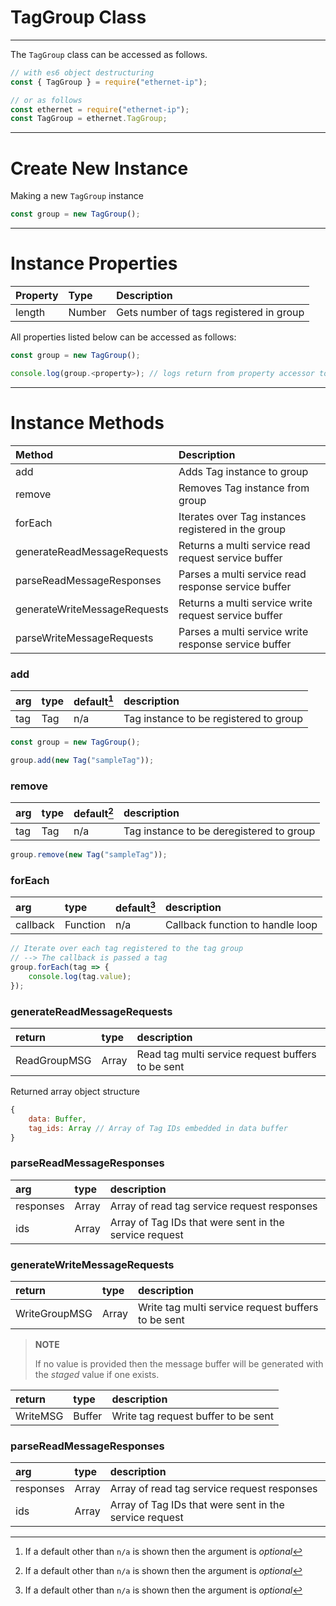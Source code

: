 # TagGroup Class

---

The `TagGroup` class can be accessed as follows.

```js
// with es6 object destructuring
const { TagGroup } = require("ethernet-ip");

// or as follows
const ethernet = require("ethernet-ip");
const TagGroup = ethernet.TagGroup;
```

---

# Create New Instance

Making a new `TagGroup` instance

```js
const group = new TagGroup();
```

---

# Instance Properties

| Property | Type   | Description                             |
| :------- | :----- | :-------------------------------------- |
| length   | Number | Gets number of tags registered in group |

All properties listed below can be accessed as follows:

```js
const group = new TagGroup();

console.log(group.<property>); // logs return from property accessor to console
```

---

# Instance Methods

| Method                       | Description                                          |
| :--------------------------- | :--------------------------------------------------- |
| add                          | Adds Tag instance to group                           |
| remove                       | Removes Tag instance from group                      |
| forEach                      | Iterates over Tag instances registered in the group  |
| generateReadMessageRequests  | Returns a multi service read request service buffer  |
| parseReadMessageResponses    | Parses a multi service read response service buffer  |
| generateWriteMessageRequests | Returns a multi service write request service buffer |
| parseWriteMessageRequests    | Parses a multi service write response service buffer |

### add

| arg | type | default[^first] | description                            |
| :-- | :--- | :-------------- | :------------------------------------- |
| tag | Tag  | n/a             | Tag instance to be registered to group |

```js
const group = new TagGroup();

group.add(new Tag("sampleTag"));
```

### remove

| arg | type | default[^first] | description                              |
| :-- | :--- | :-------------- | :--------------------------------------- |
| tag | Tag  | n/a             | Tag instance to be deregistered to group |

```js
group.remove(new Tag("sampleTag"));
```

### forEach

| arg      | type     | default[^first] | description                      |
| :------- | :------- | :-------------- | :------------------------------- |
| callback | Function | n/a             | Callback function to handle loop |

```js
// Iterate over each tag registered to the tag group
// --> The callback is passed a tag
group.forEach(tag => {
    console.log(tag.value);
});
```

### generateReadMessageRequests

| return       | type  | description                                       |
| :----------- | :---- | :------------------------------------------------ |
| ReadGroupMSG | Array | Read tag multi service request buffers to be sent |

Returned array object structure

```js
{
    data: Buffer,
    tag_ids: Array // Array of Tag IDs embedded in data buffer
}
```

### parseReadMessageResponses

| arg       | type  | description                                            |
| :-------- | :---- | :----------------------------------------------------- |
| responses | Array | Array of read tag service request responses            |
| ids       | Array | Array of Tag IDs that were sent in the service request |

### generateWriteMessageRequests

| return        | type  | description                                        |
| :------------ | :---- | :------------------------------------------------- |
| WriteGroupMSG | Array | Write tag multi service request buffers to be sent |

> **NOTE**
>
> If no value is provided then the message buffer will be generated with the _staged_ value if one exists.

| return   | type   | description                         |
| :------- | :----- | :---------------------------------- |
| WriteMSG | Buffer | Write tag request buffer to be sent |

### parseReadMessageResponses

| arg       | type  | description                                            |
| :-------- | :---- | :----------------------------------------------------- |
| responses | Array | Array of read tag service request responses            |
| ids       | Array | Array of Tag IDs that were sent in the service request |

[^first]: If a default other than `n/a` is shown then the argument is _optional_

